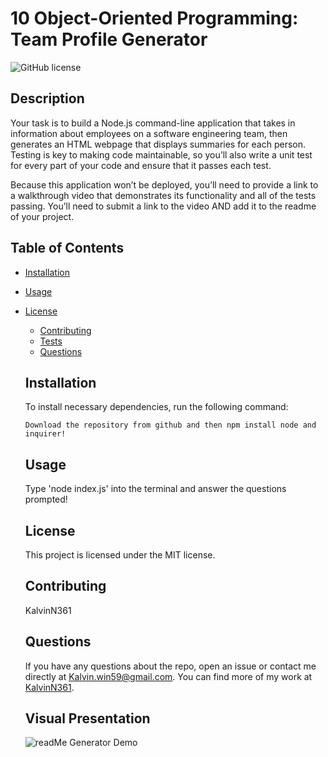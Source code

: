 # 10 Object-Oriented Programming: Team Profile Generator

  ![GitHub license](https://img.shields.io/badge/license-MIT-blue.svg)
  ## Description
 Your task is to build a Node.js command-line application that takes in information about employees on a software engineering team, then generates an HTML webpage that displays  summaries for each person. Testing is key to making code maintainable, so you’ll also write a unit test for every part of your code and ensure that it passes each test.

Because this application won’t be deployed, you’ll need to provide a link to a walkthrough video that demonstrates its functionality and all of the tests passing. You’ll need to submit a link to the video AND add it to the readme of your project.
  
  ## Table of Contents 
  * [Installation](#installation)
  * [Usage](#usage)
  
* [License](#license)

  * [Contributing](#contributing)
  * [Tests](#tests)
  * [Questions](#questions)
  ## Installation
  To install necessary dependencies, run the following command:
  ```
  Download the repository from github and then npm install node and inquirer!
  ```
  ## Usage
  Type 'node index.js' into the terminal and answer the questions prompted!
  ## License
    This project is licensed under the MIT license.
    
  ## Contributing
  KalvinN361
  
  
  ## Questions
  If you have any questions about the repo, open an issue or contact me directly at Kalvin.win59@gmail.com. You can find more of my work at [KalvinN361](https://github.com/KalvinN361/).
  
  ## Visual Presentation
  ![readMe Generator Demo](https://github.com/KalvinN361/readMe-Generator/blob/8d899ee0b7c6eda8e73d1ca554d7e368c93335d6/readMe%20Generator.gif) 
